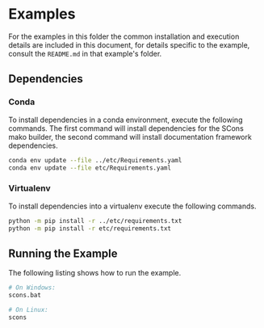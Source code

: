 # Examples

For the examples in this folder the common installation and execution details are included in this document, for details specific to the example, consult the `README.md` in that example's folder.

## Dependencies

### Conda
To install dependencies in a conda environment, execute the following commands.   The first command will install dependencies for the SCons mako builder, the second command will install documentation framework dependencies.

```bash
conda env update --file ../etc/Requirements.yaml
conda env update --file etc/Requirements.yaml
```

### Virtualenv

To install dependencies into a virtualenv execute the following commands.

```bash
python -m pip install -r ../etc/requirements.txt
python -m pip install -r etc/requirements.txt
```

## Running the Example

The following listing shows how to run the example.

```bash
# On Windows:
scons.bat

# On Linux:
scons
```


